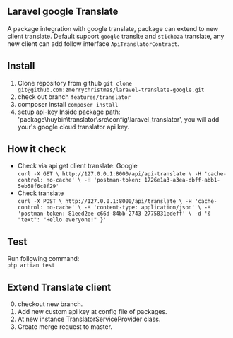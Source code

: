 ## Laravel google Translate
A package integration with google translate, package can extend to new client translate.
Default support `google` translte and `stichoza` translate, any new client can add follow interface `ApiTranslatorContract`.

## Install
1. Clone repository from github
`
git clone git@github.com:zmerrychristmas/laravel-translate-google.git
`
2. check out branch `features/translator`
3. composer install
`composer install`
4. setup api-key
Inside package path: 'package\huybin\translator\src\config\laravel_translator', you will add your's google cloud translator api key.
## How it check
- Check via api get client translate: Google  
`curl -X GET \
  http://127.0.0.1:8000/api/api-translate \
  -H 'cache-control: no-cache' \
  -H 'postman-token: 1726e1a3-a3ea-dbff-abb1-5eb58f6c8f29'`
- Check translate  
`curl -X POST \
  http://127.0.0.1:8000/api/translate \
  -H 'cache-control: no-cache' \
  -H 'content-type: application/json' \
  -H 'postman-token: 81eed2ee-c66d-84bb-2743-2775831edeff' \
  -d '{
	"text": "Hello everyone!"
}'`
## Test 
Run following command:  
`
php artian test
`
## Extend Translate client
0. checkout new branch.
1. Add new custom api key at config file of packages.
2. At new instance TranslatorServiceProvider class.
3. Create merge request to master.